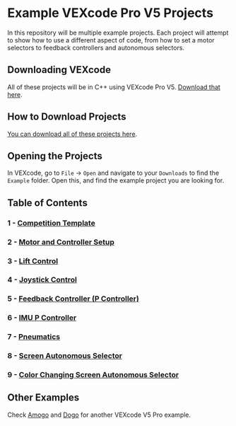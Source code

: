 # Example VEXcode Pro V5 Projects

In this repository will be multiple example projects.  Each project will attempt to show how to use a different aspect of code, from how to set a motor selectors to feedback controllers and autonomous selectors.  

## Downloading VEXcode
All of these projects will be in C++ using VEXcode Pro V5.  [Download that here](https://www.vexrobotics.com/vexcode-download).  

## How to Download Projects
[You can download all of these projects here](https://github.com/EZ-Robotics/VEXcode-Tutorials/archive/refs/heads/main.zip). 

## Opening the Projects
In VEXcode, go to `File` -> `Open` and navigate to your `Downloads` to find the `Example` folder.  Open this, and find the example project you are looking for.  

## Table of Contents 
### 1 - [Competition Template](Competition-Template)
### 2 - [Motor and Controller Setup](Motor-and-Controller-Setup)
### 3 - [Lift Control](Lift-Control)
### 4 - [Joystick Control](Joystick-Control)
### 5 - [Feedback Controller (P Controller)](Feedback-Controller)
### 6 - [IMU P Controller](IMU)
### 7 - [Pneumatics](Pneumatics)
### 8 - [Screen Autonomous Selector](Autonomous-Selector)
### 9 - [Color Changing Screen Autonomous Selector](Autonomous-Selector2)

## Other Examples
Check [Amogo](https://github.com/Unionjackjz1/HW-AMOGO-VEXCODE) and [Dogo](https://github.com/Unionjackjz1/HW-DOGO-VEXCODE) for another VEXcode V5 Pro example. 
